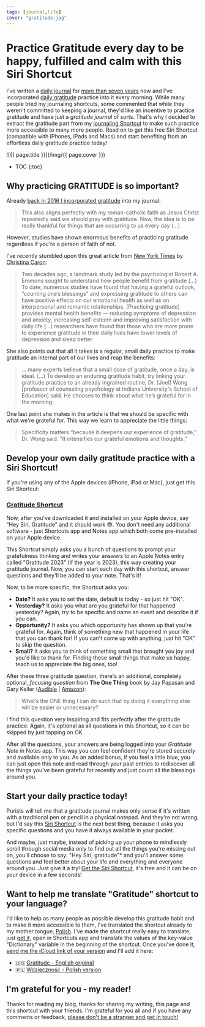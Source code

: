 ```yaml
---
tags: [journal,life]
cover: "gratitude.jpg"
---
```


# Practice Gratitude every day to be happy, fulfilled and calm with this Siri Shortcut

I've written a [daily journal](/journal/) for [more than seven years](/journal16/) now and I've incorporated [daily gratitude](/journal22) practice into it every morning. While many people tried my journaling shortcuts, some commented that while they weren't committed to keeping a journal, they'd like an incentive to practice gratitude and have just a *gratitude journal* of sorts. That's why I decided to extract the gratitude part from my [journaling Shortcut](/journal-basic/) to make such practice more accessible to many more people. Read on to get this free Siri Shortcut (compatible with iPhones, iPads and Macs) and start benefiting from an effortless daily gratitude practice today!

<!--More-->

![{{ page.title }}](/img/{{ page.cover }})

* TOC
{:toc}

## Why practicing GRATITUDE is so important?

Already [back in 2016 I incorporated gratitude](/journal16) into my journal:

> This also aligns perfectly with my roman-catholic faith as Jesus Christ repeatedly said we should pray with gratitude. Now, the idea is to be really thankful for things that are occurring to us every day (…)

However, studies have shown enormous benefits of practicing gratitude regardless if you're a person of faith of not.

I've recently stumbled upon this great article from [New York Times](https://www.nytimes.com/2023/06/08/well/mind/gratitude-health-benefits.html) by [Christina Caron](https://www.nytimes.com/by/christina-caron):

> Two decades ago, a landmark study led by the psychologist Robert A. Emmons sought to understand how people benefit from gratitude (…) To date, numerous studies have found that having a grateful outlook, “counting one’s blessings” and expressing gratitude to others can have positive effects on our emotional health as well as on interpersonal and romantic relationships. [Practicing gratitude] provides mental health benefits — reducing symptoms of depression and anxiety, increasing self-esteem and improving satisfaction with daily life (…) researchers have found that those who are more prone to experience gratitude in their daily lives have lower levels of depression and sleep better.

She also points out that all it takes is a regular, small daily practice to make gratitude an internal part of our lives and reap the benefits:

> … many experts believe that a small dose of gratitude, once a day, is ideal. (…) To develop an enduring gratitude habit, try linking your gratitude practice to an already ingrained routine, Dr. [Joel] Wong [professor of counseling psychology at Indiana University's School of Education] said. He chooses to think about what he’s grateful for in the morning.

One last point she makes in the article is that we should be specific with what we're grateful for. This way we learn to appreciate the little things:

> Specificity matters “because it deepens our experience of gratitude,” Dr. Wong said. “It intensifies our grateful emotions and thoughts.”

## Develop your own daily gratitude practice with a Siri Shortcut!

If you're using any of the Apple devices (iPhone, iPad or Mac), just get this Siri Shortcut:

### [Gratitude Shortcut][g]

Now, after you've downloaded it and installed on your Apple device, say "Hey Siri, Gratitude" and it should work 😎. You don't need any additional software - just Shortcuts app and Notes app which both come pre-installed on your Apple device.

This Shortcut simply asks you a bunch of questions to prompt your gratefulness thinking and writes your answers to an Apple Notes entry called "Gratitude 2023" (if the year is 2023), this way creating your gratitude journal. Now, you can start each day with this shortcut, answer questions and they'll be added to your note. That's it!

Now, to be more specific, the Shortcut asks you:

- **Date?** It asks you to set the date, default is today - so just hit "OK".
- **Yesterday?** It asks you what are you grateful for that happened yesterday? Again, try to be specific and name an event and describe it if you can.
- **Opportunity?** It asks you which opportunity has shown up that you're grateful for. Again, think of something new that happened in your life that you can thank for! If you can't come up with anything, just hit "OK" to skip the question.
- **Small?** It asks you to think of something small that brought you joy and you'd like to thank for. Finding these small things that make us happy, teach us to appreciate the big ones, too!

After these three gratitude question, there's an additional, completely optional, *focusing question* from **The One Thing** book by Jay Papasan and Gary Keller ([Audible](https://www.audible.com/pd/B00FPMTCGQ?tag=sliwinski-20) | [Amazon](https://www.amazon.com/dp/1885167776?tag=sliwinski-20)):

> What’s the ONE thing I can do such that by doing it everything else will be easier or unnecessary?

I find this question very inspiring and fits perfectly after the gratitude practice. Again, it's optional as all questions in this Shortcut, so it can be skipped by just tapping on OK.

After all the questions, your answers are being logged into your *Gratitude Note* in Notes app. This way you can feel confident they're stored securely and available only to you. As an added bonus, if you feel a little blue, you can just open this note and read through your past entries to rediscover all the things you've been grateful for recently and just count all the blessings around you.

## Start your daily practice today!

Purists will tell me that a gratitude journal makes only sense if it's written with a traditional pen or pencil in a physical notepad. And they're not wrong, but I'd say this [Siri Shortcut][g] is the next best thing, because it asks you specific questions and you have it always available in your pocket.

And maybe, just maybe, instead of picking up your phone to mindlessly scroll through social media only to find out all the things you're missing out on, you'll choose to say: "Hey Siri, gratitude"* and you'll answer some questions and feel better about your life and everything and everyone around you. Just give it a try! [Get the Siri Shortcut][g], it's free and it can be on your device in a few seconds!

## Want to help me translate "Gratitude" shortcut to your language?

I'd like to help as many people as possible develop this gratitude habit and to make it more accessible to them, I've translated the shortcut already to my mother tongue, [Polish](/pl/wdziecznosc/). I've made the shortcut really easy to translate, just [get it][g], open in Shortcuts app and translate the values of the key-value "Dictionary" variable in the beginning of the shortcut. Once you've done it, [send me the iCloud link of your version](/contact) and I'll add it here:

- 🇺🇸 [Gratitude - English original][g]
- 🇵🇱 [Wdzięczność - Polish version][gp]

## I'm grateful for you - my reader!

Thanks for reading my blog, thanks for sharing my writing, this page and this shortcut with your friends. I'm grateful for you all and if you have any comments or feedback, [please don't be a stranger and get in touch!](/contact)

[g]: https://www.icloud.com/shortcuts/1206759d36c34963860e5985aff63466
[gp]: https://www.icloud.com/shortcuts/a7d8401d7d124b05befd5b070d0b5425

[n]: https://michael.gratis/nozbe
[np]: https://michael.gratis/nozbepersonal